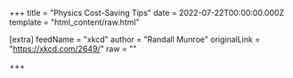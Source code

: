 
+++
title = "Physics Cost-Saving Tips"
date = 2022-07-22T00:00:00.000Z
template = "html_content/raw.html"

[extra]
feedName = "xkcd"
author = "Randall Munroe"
originalLink = "https://xkcd.com/2649/"
raw = ""

+++

